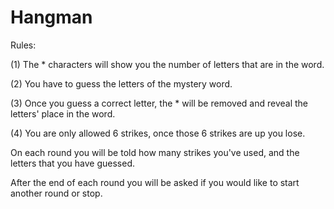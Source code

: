 # Hangman
Rules:

(1) The * characters will show you the number of letters that are in the word.

(2) You have to guess the letters of the mystery word.

(3) Once you guess a correct letter, the * will be removed and reveal the letters' place in the word.

(4) You are only allowed 6 strikes, once those 6 strikes are up you lose.


On each round you will be told how many strikes you've used, and the letters that you have guessed.

After the end of each round you will be asked if you would like to start another round or stop.
